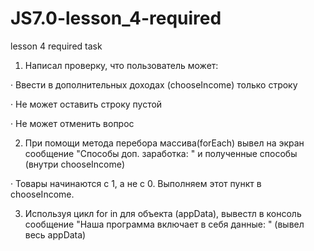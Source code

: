 # JS7.0-lesson_4-required
lesson 4 required task

1) Написал проверку, что пользователь может:

·        Ввести в дополнительных доходах (chooseIncome) только строку

·        Не может оставить строку пустой

·        Не может отменить вопрос

2) При помощи метода перебора массива(forEach) вывел на экран сообщение
    "Способы доп. заработка: " и полученные способы (внутри chooseIncome)

·        Товары начинаются с 1, а не с 0. Выполняем этот пункт в chooseIncome.

3) Используя цикл for in для объекта (appData), вывестл в консоль сообщение
    "Наша программа включает в себя данные: " (вывел весь appData)